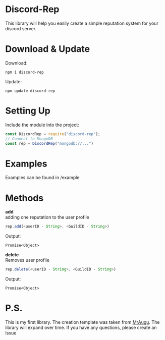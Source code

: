 # Discord-Rep
This library will help you easily create a simple reputation system for your discord server.
# Download & Update
Download:
```
npm i discord-rep
```
Update:
```
npm update discord-rep
```
# Setting Up
Include the module into the project:
```javascript
const DiscordRep = require("discord-rep");
// Connect to MongoDB
const rep = DiscordRep("mongodb://...")
```
# Examples
Examples can be found in /example
# Methods
**add**   
adding one reputation to the user profile
```javascript
rep.add(<userID - String>, <GuildID - String>)
```
Output:
```
Promise<Object>
```
**delete**   
Removes user profile
```javascript
rep.delete(<userID - String>, <GuildID - String>)
```
Output:
```
Promise<Object>
```
# P.S.
This is my first library. The creation template was taken from [MrAugu](https://github.com/MrAugu).
The library will expand over time.
If you have any questions, please create an Issue